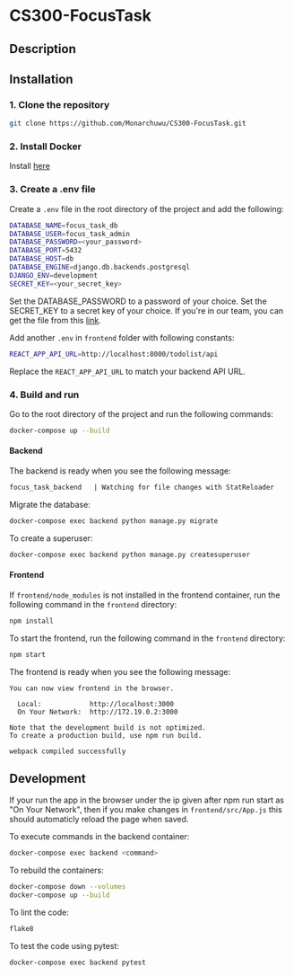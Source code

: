 # CS300-FocusTask

## Description

## Installation
### 1. Clone the repository
```bash 
git clone https://github.com/Monarchuwu/CS300-FocusTask.git
```
### 2. Install Docker
Install [here](https://docs.docker.com/get-docker/)

### 3. Create a .env file
Create a `.env` file in the root directory of the project and add the following:
```bash
DATABASE_NAME=focus_task_db
DATABASE_USER=focus_task_admin
DATABASE_PASSWORD=<your_password>
DATABASE_PORT=5432  
DATABASE_HOST=db
DATABASE_ENGINE=django.db.backends.postgresql
DJANGO_ENV=development
SECRET_KEY=<your_secret_key>
```
Set the DATABASE_PASSWORD to a password of your choice. Set the SECRET_KEY to a secret key of your choice.
If you're in our team, you can get the file from this [link](https://drive.google.com/file/d/1Powqoi92qATvAI0RD-x41aYPqAz1yOiJ/view?usp=drive_link).

Add another `.env` in `frontend` folder with following constants:
```bash
REACT_APP_API_URL=http://localhost:8000/todolist/api 
```

Replace the `REACT_APP_API_URL` to match your backend API URL.

### 4. Build and run
Go to the root directory of the project and run the following commands:
```bash
docker-compose up --build
```

#### Backend
The backend is ready when you see the following message:
```bash
focus_task_backend   | Watching for file changes with StatReloader
```

Migrate the database:
```bash
docker-compose exec backend python manage.py migrate
```

To create a superuser:
```bash
docker-compose exec backend python manage.py createsuperuser
```

#### Frontend
If `frontend/node_modules` is not installed in the frontend container, run the following command in the `frontend` directory:
```bash
npm install
```

To start the frontend, run the following command in the `frontend` directory:
```bash
npm start
```

The frontend is ready when you see the following message:
```
You can now view frontend in the browser.

  Local:            http://localhost:3000
  On Your Network:  http://172.19.0.2:3000

Note that the development build is not optimized.
To create a production build, use npm run build.

webpack compiled successfully
``` 

## Development

If your run the app in the browser under the ip given after npm run start as "On Your Network", then if you make changes in `frontend/src/App.js` this should automaticly reload the page when saved.

To execute commands in the backend container:
```bash
docker-compose exec backend <command>
```

To rebuild the containers:
```bash
docker-compose down --volumes
docker-compose up --build
```

To lint the code:
```bash
flake8
```

To test the code using pytest:
```bash
docker-compose exec backend pytest
```


